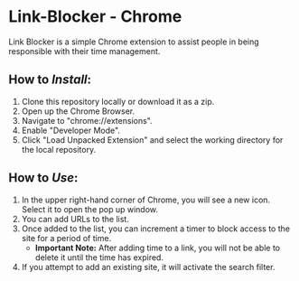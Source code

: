 <h1>Link-Blocker - Chrome</h1>
Link Blocker is a simple Chrome extension to assist people in being responsible with their time management.

<h2>How to <i>Install</i>:</h2>
<ol>
  <li>Clone this repository locally or download it as a zip.</li>
  <li>Open up the Chrome Browser.</li>
  <li>Navigate to "chrome://extensions".</li>
  <li>Enable "Developer Mode".</li>
  <li>Click "Load Unpacked Extension" and select the working directory for the local repository.</li>
</ol>

<h2>How to <i>Use</i>:</h2>
<ol>
  <li>In the upper right-hand corner of Chrome, you will see a new icon. Select it to open the pop up window.</li>
  <li>You can add URLs to the list.</li>
  <li>Once added to the list, you can increment a timer to block access to the site for a period of time.
    <ul>
      <li> <strong>Important Note:</strong> After adding time to a link, you will not be able to delete it until the time has expired.</li>
    </ul>
  </li>
  <li>If you attempt to add an existing site, it will activate the search filter.</li>
</ol>
